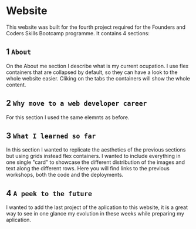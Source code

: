 # Website

This website was built for the fourth project required for the Founders and Coders Skills Bootcamp programme.
It contains 4 sections:

## 1 `About`
On the About me section I describe what is my current ocupation. I use flex containers that are collapsed by default, so they can have a look to the whole website easier.
Cliking on the tabs the containers will show the whole content.

## 2 `Why move to a web developer career`
For this section I used the same elemnts as before.

## 3 `What I learned so far` 
In this section I wanted to replicate the aesthetics of the previous sections but using grids instead flex containers. I wanted to include everything in one single "card" to showcase the different distribution of the images and text along the different rows.
Here you will find links to the previous workshops, both the code and the deployments.

## 4 `A peek to the future` 
I wanted to add the last project of the aplication to this website, it is a great way to see in one glance my evolution in these weeks while preparing my aplication.